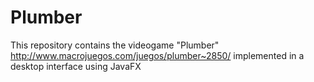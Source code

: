 Plumber
=======

This repository contains the videogame "Plumber" http://www.macrojuegos.com/juegos/plumber~2850/ implemented in a desktop interface using JavaFX
